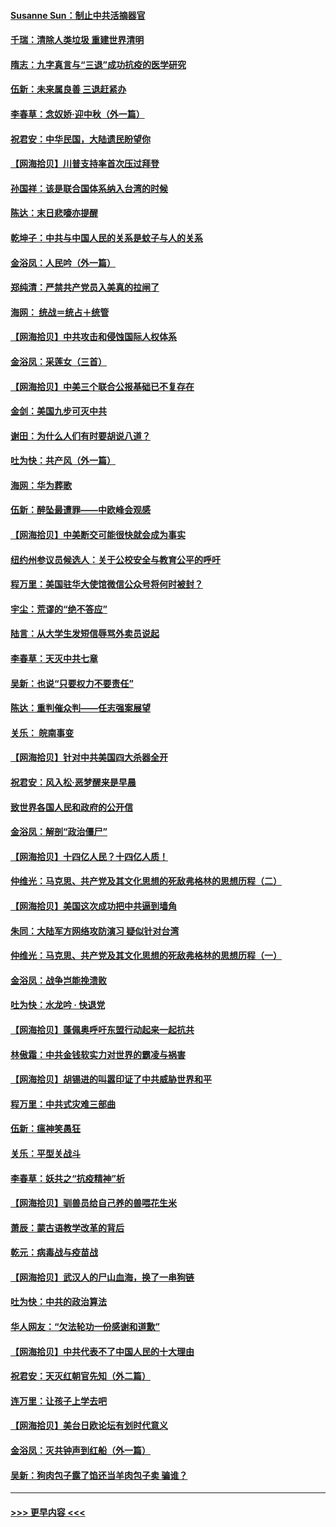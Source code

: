 #### [Susanne Sun：制止中共活摘器官](../pages/nsc993/n12419654.md?t=09220151) 
#### [千瑞：清除人类垃圾 重建世界清明](../pages/nsc993/n12419414.md?t=09220151) 
#### [隋志：九字真言与“三退”成功抗疫的医学研究](../pages/nsc993/n12419248.md?t=09220151) 
#### [伍新：未来属良善 三退赶紧办](../pages/nsc993/n12418496.md?t=09220151) 
#### [李春草：念奴娇·迎中秋（外一篇）](../pages/nsc993/n12418465.md?t=09220151) 
#### [祝君安：中华民国，大陆遗民盼望你](../pages/nsc993/n12418089.md?t=09220151) 
#### [【网海拾贝】川普支持率首次压过拜登](../pages/nsc993/n12418050.md?t=09220151) 
#### [孙国祥：该是联合国体系纳入台湾的时候](../pages/nsc993/n12417369.md?t=09220151) 
#### [陈达：末日悲嚎亦提醒](../pages/nsc993/n12416736.md?t=09220151) 
#### [乾坤子：中共与中国人民的关系是蚊子与人的关系](../pages/nsc993/n12416632.md?t=09220151) 
#### [金浴凤：人民吟（外一篇）](../pages/nsc993/n12416567.md?t=09220151) 
#### [郑纯清：严禁共产党员入美真的拉闸了](../pages/nsc993/n12416550.md?t=09220151) 
#### [海网： 统战＝统占＋统管](../pages/nsc993/n12416404.md?t=09220151) 
#### [【网海拾贝】中共攻击和侵蚀国际人权体系](../pages/nsc993/n12416250.md?t=09220151) 
#### [金浴凤：采莲女（三首）](../pages/nsc993/n12415517.md?t=09220151) 
#### [【网海拾贝】中美三个联合公报基础已不复存在](../pages/nsc993/n12415054.md?t=09220151) 
#### [金剑：美国九步可灭中共](../pages/nsc993/n12413183.md?t=09220151) 
#### [谢田：为什么人们有时要胡说八道？](../pages/nsc993/n12411861.md?t=09220151) 
#### [吐为快：共产风（外一篇）](../pages/nsc993/n12411761.md?t=09220151) 
#### [海网：华为葬歌](../pages/nsc993/n12410381.md?t=09220151) 
#### [伍新：醉坠最遭罪——中欧峰会观感](../pages/nsc993/n12410364.md?t=09220151) 
#### [【网海拾贝】中美断交可能很快就会成为事实](../pages/nsc993/n12409495.md?t=09220151) 
#### [纽约州参议员候选人：关于公校安全与教育公平的呼吁](../pages/nsc993/n12409228.md?t=09220151) 
#### [程万里：美国驻华大使馆微信公众号将何时被封？](../pages/nsc993/n12407397.md?t=09220151) 
#### [宇尘：荒谬的“绝不答应”](../pages/nsc993/n12407360.md?t=09220151) 
#### [陆言：从大学生发短信辱骂外卖员说起](../pages/nsc993/n12407285.md?t=09220151) 
#### [李春草：天灭中共七章](../pages/nsc993/n12406988.md?t=09220151) 
#### [吴新：也说“只要权力不要责任”](../pages/nsc993/n12406966.md?t=09220151) 
#### [陈达：重判催众判——任志强案展望](../pages/nsc993/n12404540.md?t=09220151) 
#### [关乐： 皖南事变](../pages/nsc993/n12404288.md?t=09220151) 
#### [【网海拾贝】针对中共美国四大杀器全开](../pages/nsc993/n12404172.md?t=09220151) 
#### [祝君安：风入松‧恶梦醒来是早晨](../pages/nsc993/n12401953.md?t=09220151) 
#### [致世界各国人民和政府的公开信](../pages/nsc993/n12401824.md?t=09220151) 
#### [金浴凤：解剖“政治僵尸”](../pages/nsc993/n12401808.md?t=09220151) 
#### [【网海拾贝】十四亿人民？十四亿人质！](../pages/nsc993/n12401708.md?t=09220151) 
#### [仲维光：马克思、共产党及其文化思想的死敌弗格林的思想历程（二）](../pages/nsc993/n12399107.md?t=09220151) 
#### [【网海拾贝】美国这次成功把中共逼到墙角](../pages/nsc993/n12400173.md?t=09220151) 
#### [朱同：大陆军方网络攻防演习 疑似针对台湾](../pages/nsc993/n12399868.md?t=09220151) 
#### [仲维光：马克思、共产党及其文化思想的死敌弗格林的思想历程（一）](../pages/nsc993/n12398341.md?t=09220151) 
#### [金浴凤：战争岂能挽溃败](../pages/nsc993/n12398855.md?t=09220151) 
#### [吐为快：水龙吟 · 快退党](../pages/nsc993/n12398849.md?t=09220151) 
#### [【网海拾贝】蓬佩奥呼吁东盟行动起来一起抗共](../pages/nsc993/n12398291.md?t=09220151) 
#### [林傲霜：中共金钱软实力对世界的霸凌与祸害](../pages/nsc993/n12397515.md?t=09220151) 
#### [【网海拾贝】胡锡进的叫嚣印证了中共威胁世界和平](../pages/nsc993/n12397455.md?t=09220151) 
#### [程万里：中共式灾难三部曲](../pages/nsc993/n12397106.md?t=09220151) 
#### [伍新：瘟神笑愚狂](../pages/nsc993/n12397052.md?t=09220151) 
#### [关乐：平型关战斗](../pages/nsc993/n12395387.md?t=09220151) 
#### [李春草：妖共之“抗疫精神”析](../pages/nsc993/n12395240.md?t=09220151) 
#### [【网海拾贝】驯兽员给自己养的兽喂花生米](../pages/nsc993/n12393919.md?t=09220151) 
#### [萧辰：蒙古语教学改革的背后](../pages/nsc993/n12393677.md?t=09220151) 
#### [乾元：病毒战与疫苗战](../pages/nsc993/n12393107.md?t=09220151) 
#### [【网海拾贝】武汉人的尸山血海，换了一串狗链](../pages/nsc993/n12393043.md?t=09220151) 
#### [吐为快：中共的政治算法](../pages/nsc993/n12390506.md?t=09220151) 
#### [华人网友：“欠法轮功一份感谢和道歉”](../pages/nsc993/n12390098.md?t=09220151) 
#### [【网海拾贝】中共代表不了中国人民的十大理由](../pages/nsc993/n12388155.md?t=09220151) 
#### [祝君安：天灭红朝官先知（外二篇）](../pages/nsc993/n12387957.md?t=09220151) 
#### [连万里：让孩子上学去吧](../pages/nsc993/n12385309.md?t=09220151) 
#### [【网海拾贝】美台日欧论坛有划时代意义](../pages/nsc993/n12385232.md?t=09220151) 
#### [金浴凤：灭共钟声到红船（外一篇）](../pages/nsc993/n12385154.md?t=09220151) 
#### [吴新：狗肉包子露了馅还当羊肉包子卖 骗谁？](../pages/nsc993/n12385133.md?t=09220151) 

----
#### [ >>> 更早内容 <<< ](../indexes/nsc993-earlier.md)
